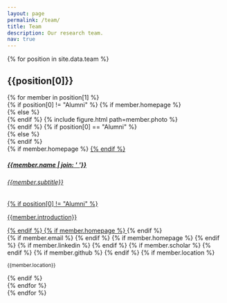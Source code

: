 ```yaml
---
layout: page
permalink: /team/
title: Team
description: Our research team.
nav: true
---
```

<!-- _pages/team.md -->
<div class="team">
  {% for position in site.data.team %}
    <div class="position">
      <h2>{{position[0]}}</h2>
      {% for member in position[1] %}
        <div class="card hoverable" id="{{member.name | join: '_' | downcase}}">
          <div class="row no-gutters">
              {% if position[0] != "Alumni" %}
                {% if member.homepage %}
                  <div class="col-sm-4 col-md-3 profile-image cursor-pointer" onclick="location.href='{{member.homepage}}'">
                {% else %}
                  <div class="col-sm-4 col-md-3 profile-image">
                {% endif %}
                {% include figure.html path=member.photo %}
                </div>
              {% endif %}
              {% if position[0] == "Alumni" %}
              <div class="team col-sm-12">
              {% else %}
              <div class="team col-sm-8 col-md-9">
              {% endif %}
                <div class="card-body">
                  {% if member.homepage %}
                  <a href="{{member.homepage}}">
                  {% endif %}
                  <h5 class="card-title">{{member.name | join: ' '}}</h5>
                  <h6 class="card-subtitle mb-2 text-muted">{{member.subtitle}}</h6>
                  {% if position[0] != "Alumni" %}
                    <p class="card-text main">
                      {{member.introduction}}
                    </p>
                  {% endif %}
                  {% if member.homepage %}
                  </a>
                  {% endif %}
                  <div class="toolbar">
                  </div>
                  {% if member.email %}
                    <a href="mailto:{{member.email}}" class="card-link"><i class="fas fa-envelope"></i></a>
                  {% endif %}
                  {% if member.homepage %}
                    <a href="{{member.homepage}}" class="card-link"><i class="fas fa-home"></i></a>
                  {% endif %}
                  {% if member.linkedin %}
                    <a href="{{member.linkedin}}" class="card-link" target="_blank"><i class="fab fa-linkedin"></i></a>
                  {% endif %}
                  {% if member.scholar %}
                    <a href="{{member.scholar}}" class="card-link" target="_blank"><i class="ai ai-google-scholar"></i></a>
                  {% endif %}
                  {% if member.github %}
                    <a href="{{member.github}}" class="card-link" target="_blank"><i class="fab fa-github"></i></a>
                  {% endif %}
                  {% if member.location %}
                  <p class="card-text">
                    <small class="test-muted"><i class="fas fa-thumbtack"></i> {{member.location}} </small>
                  </p>
                  {% endif %}
                </div>
              </div>
          </div>
        </div>
      {% endfor %}
    </div>
  {% endfor %}
</div>
